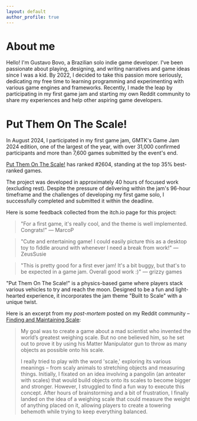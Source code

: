 ```yaml
---
layout: default
author_profile: true
---
```


# About me

Hello! I'm Gustavo Bovo, a Brazilian solo indie game developer. I've been passionate about playing, designing, and writing narratives and game ideas since I was a kid. By 2022, I decided to take this passion more seriously, dedicating my free time to learning programming and experimenting with various game engines and frameworks. Recently, I made the leap by participating in my first game jam and starting my own Reddit community to share my experiences and help other aspiring game developers.

# Put Them On The Scale!

In August 2024, I participated in my first game jam, GMTK's Game Jam 2024 edition, one of the largest of the year, with over 31,000 confirmed participants and more than 7,600 games submitted by the event's end.

[Put Them On The Scale!](https://itch.io/jam/gmtk-2024/rate/2889944) has ranked #2604, standing at the top 35% best-ranked games. 

The project was developed in approximately 40 hours of focused work (excluding rest). Despite the pressure of delivering within the jam's 96-hour timeframe and the challenges of developing my first game solo, I successfully completed and submitted it within the deadline.

Here is some feedback collected from the itch.io page for this project:

> "For a first game, it's really cool, and the theme is well implemented. Congrats!"
> — MarcoP

> "Cute and entertaining game! I could easily picture this as a desktop toy to fiddle around with whenever I need a break from work!"
> — ZeusSusie

> "This is pretty good for a first ever jam! It's a bit buggy, but that's to be expected in a game jam. Overall good work :)"
> — grizzy games

"Put Them On The Scale!" is a physics-based game where players stack various vehicles to try and reach the moon. Designed to be a fun and light-hearted experience, it incorporates the jam theme "Built to Scale" with a unique twist.

Here is an excerpt from my _post-mortem_ posted on my Reddit community – [Finding and Maintaining Scale](https://www.reddit.com/r/visions_ofBlack_Skies/comments/1f2m5i7/finding_and_maintaining_scale_a_gmtk_game_jam/):

> My goal was to create a game about a mad scientist who invented the world’s greatest weighing scale. But no one believed him, so he set out to prove it by using his Matter Manipulator gun to throw as many objects as possible onto his scale.
>
> I really tried to play with the word 'scale,' exploring its various meanings – from scaly animals to stretching objects and measuring things. Initially, I fixated on an idea involving a pangolin (an anteater with scales) that would build objects onto its scales to become bigger and stronger. However, I struggled to find a fun way to execute this concept. After hours of brainstorming and a bit of frustration, I finally landed on the idea of a weighing scale that could measure the weight of anything placed on it, allowing players to create a towering behemoth while trying to keep everything balanced.


